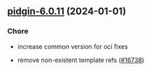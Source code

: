 

## [pidgin-6.0.11](https://github.com/truecharts/charts/compare/pidgin-6.0.10...pidgin-6.0.11) (2024-01-01)

### Chore



- increase common version for oci fixes

- remove non-existent template refs ([#16738](https://github.com/truecharts/charts/issues/16738))